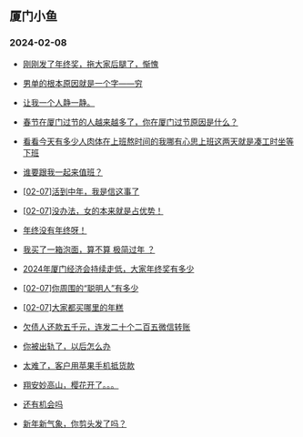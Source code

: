 ## 厦门小鱼 
### 2024-02-08

+ [刚刚发了年终奖，拖大家后腿了，惭愧](http://bbs.xmfish.com/read-htm-tid-18144973.html)

+ [男单的根本原因就是一个字——穷](http://bbs.xmfish.com/read-htm-tid-18144904.html)

+ [让我一个人静一静。](http://bbs.xmfish.com/read-htm-tid-18144908.html)

+ [春节在厦门过节的人越来越多了，你在厦门过节原因是什么？](http://bbs.xmfish.com/read-htm-tid-18144944.html)

+ [看看今天有多少人肉体在上班熬时间的我哪有心思上班这两天就是凑工时坐等下班](http://bbs.xmfish.com/read-htm-tid-18144922.html)

+ [谁要跟我一起来值班？](http://bbs.xmfish.com/read-htm-tid-18144934.html)

+ [[02-07]活到中年，我是信这事了](http://bbs.xmfish.com/read-htm-tid-18144966.html)

+ [[02-07]没办法，女的本来就是占优势！](http://bbs.xmfish.com/read-htm-tid-18144996.html)

+ [年终没有年终呀！](http://bbs.xmfish.com/read-htm-tid-18144927.html)

+ [我买了一箱泡面，算不算 极简过年 ？](http://bbs.xmfish.com/read-htm-tid-18144980.html)

+ [2024年厦门经济会持续走低，大家年终奖有多少](http://bbs.xmfish.com/read-htm-tid-18144943.html)

+ [[02-07]你周围的“聪明人”有多少](http://bbs.xmfish.com/read-htm-tid-18144995.html)

+ [[02-07]大家都买哪里的年糕](http://bbs.xmfish.com/read-htm-tid-18144975.html)

+ [欠债人还款五千元，连发二十个二百五微信转账](http://bbs.xmfish.com/read-htm-tid-18144958.html)

+ [你被出轨了，以后怎么办](http://bbs.xmfish.com/read-htm-tid-18144972.html)

+ [太难了，客户用苹果手机抵货款](http://bbs.xmfish.com/read-htm-tid-18144963.html)

+ [翔安妙高山，樱花开了。。。](http://bbs.xmfish.com/read-htm-tid-18145031.html)

+ [还有机会吗](http://bbs.xmfish.com/read-htm-tid-18144997.html)

+ [新年新气象，你剪头发了吗？](http://bbs.xmfish.com/read-htm-tid-18145034.html)

